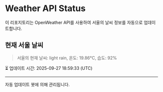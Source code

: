 
# Weather API Status

이 리포지토리는 OpenWeather API를 사용하여 서울의 날씨 정보를 자동으로 업데이트합니다.

## 현재 서울 날씨
> 서울의 현재 날씨: light rain, 온도: 19.86°C, 습도: 92%

⏳ 업데이트 시간: 2025-09-27 18:59:33 (UTC)

---
자동 업데이트 봇에 의해 관리됩니다.

